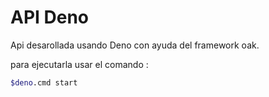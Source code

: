 # API Deno

Api desarollada usando Deno con ayuda del framework oak.

para ejecutarla usar el comando :
```sh
$deno.cmd start
```